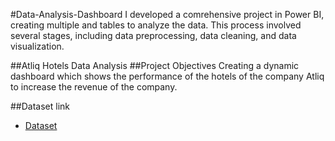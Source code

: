 #Data-Analysis-Dashboard
I developed a comrehensive project in Power BI, creating multiple and tables to analyze the data. This process involved several stages, including data preprocessing, data
cleaning, and data visualization.

##Atliq Hotels Data Analysis
##Project Objectives
Creating a dynamic dashboard which shows the performance of the hotels of the company Atliq to increase the revenue of the company.

##Dataset link
- <a href="https://drive.google.com/drive/folders/1hCkJA95kcpKV9XBn6ElczNzlvC--Us80?usp=sharing"> Dataset </a>
